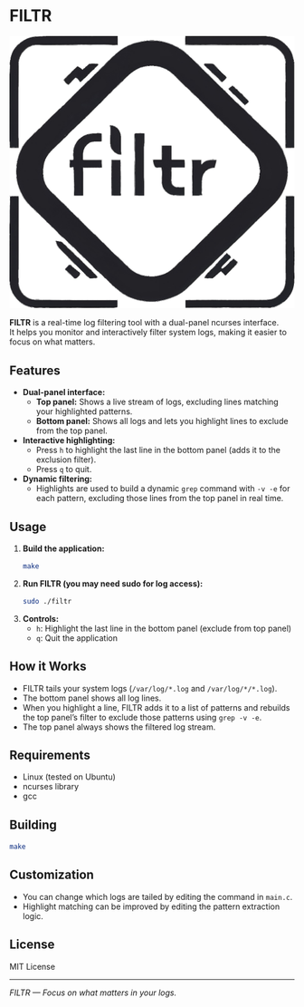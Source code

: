 # FILTR
![FILTR Logo](/images/filtr.png)

**FILTR**  is a real-time log filtering tool with a dual-panel ncurses interface.  
It helps you monitor and interactively filter system logs, making it easier to focus on what matters.

## Features

- **Dual-panel interface:**  
  - **Top panel:** Shows a live stream of logs, excluding lines matching your highlighted patterns.
  - **Bottom panel:** Shows all logs and lets you highlight lines to exclude from the top panel.
- **Interactive highlighting:**  
  - Press `h` to highlight the last line in the bottom panel (adds it to the exclusion filter).
  - Press `q` to quit.
- **Dynamic filtering:**  
  - Highlights are used to build a dynamic `grep` command with `-v -e` for each pattern, excluding those lines from the top panel in real time.

## Usage

1. **Build the application:**
    ```sh
    make
    ```
2. **Run FILTR (you may need sudo for log access):**
    ```sh
    sudo ./filtr
    ```
3. **Controls:**
    - `h`: Highlight the last line in the bottom panel (exclude from top panel)
    - `q`: Quit the application

## How it Works

- FILTR tails your system logs (`/var/log/*.log` and `/var/log/*/*.log`).
- The bottom panel shows all log lines.
- When you highlight a line, FILTR adds it to a list of patterns and rebuilds the top panel’s filter to exclude those patterns using `grep -v -e`.
- The top panel always shows the filtered log stream.

## Requirements

- Linux (tested on Ubuntu)
- ncurses library
- gcc

## Building

```sh
make
```

## Customization

- You can change which logs are tailed by editing the command in `main.c`.
- Highlight matching can be improved by editing the pattern extraction logic.

## License

MIT License

---

*FILTR — Focus on what matters in your logs.*